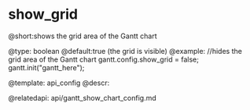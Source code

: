 show_grid
=============
@short:shows the grid area of the Gantt chart
	

@type: boolean
@default:true (the grid is visible)
@example:
//hides the grid area of the Gantt chart
gantt.config.show_grid = false;
gantt.init("gantt_here");

@template:	api_config
@descr:


@relatedapi:
	api/gantt_show_chart_config.md